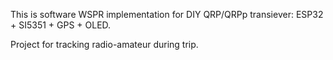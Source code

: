 This is software WSPR implementation for DIY QRP/QRPp transiever: ESP32 + SI5351 + GPS + OLED.

Project for tracking radio-amateur during trip.
